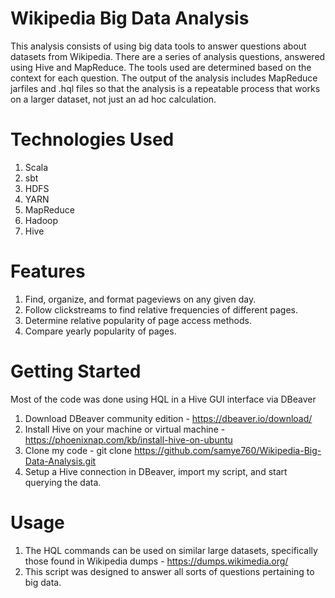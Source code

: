 # Wikipedia Big Data Analysis

This analysis consists of using big data tools to answer questions about datasets from Wikipedia. There are a series of analysis questions, answered using Hive and MapReduce. The tools used are determined based on the context for each question. The output of the analysis includes MapReduce jarfiles and .hql files so that the analysis is a repeatable process that works on a larger dataset, not just an ad hoc calculation.

# Technologies Used

1.  Scala
2.  sbt
3.  HDFS
4.  YARN
5.  MapReduce
6.  Hadoop
7.  Hive

# Features

1.  Find, organize, and format pageviews on any given day.
2.  Follow clickstreams to find relative frequencies of different pages.
3.  Determine relative popularity of page access methods.
4.  Compare yearly popularity of pages.

# Getting Started

Most of the code was done using HQL in a Hive GUI interface via DBeaver

1. Download DBeaver community edition - https://dbeaver.io/download/
2. Install Hive on your machine or virtual machine - https://phoenixnap.com/kb/install-hive-on-ubuntu
3. Clone my code - git clone https://github.com/samye760/Wikipedia-Big-Data-Analysis.git
4. Setup a Hive connection in DBeaver, import my script, and start querying the data.

# Usage

1. The HQL commands can be used on similar large datasets, specifically those found in Wikipedia dumps - https://dumps.wikimedia.org/
2. This script was designed to answer all sorts of questions pertaining to big data.
